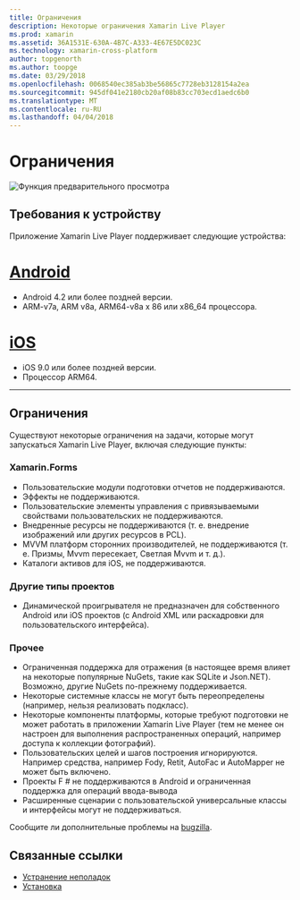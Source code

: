 ```yaml
---
title: Ограничения
description: Некоторые ограничения Xamarin Live Player
ms.prod: xamarin
ms.assetid: 36A1531E-630A-4B7C-A333-4E67E5DC023C
ms.technology: xamarin-cross-platform
author: topgenorth
ms.author: toopge
ms.date: 03/29/2018
ms.openlocfilehash: 0068540ec385ab3be56865c7728eb3128154a2ea
ms.sourcegitcommit: 945df041e2180cb20af08b83cc703ecd1aedc6b0
ms.translationtype: MT
ms.contentlocale: ru-RU
ms.lasthandoff: 04/04/2018
---
```

# <a name="limitations"></a>Ограничения

![Функция предварительного просмотра](~/media/shared/preview.png)

## <a name="device-requirements"></a>Требования к устройству
Приложение Xamarin Live Player поддерживает следующие устройства:

# <a name="androidtabandroid"></a>[Android](#tab/android)

- Android 4.2 или более поздней версии.
- ARM-v7a, ARM v8a, ARM64-v8a x 86 или x86_64 процессора.

# <a name="iostabios"></a>[iOS](#tab/ios)

- iOS 9.0 или более поздней версии.
- Процессор ARM64.

-----

## <a name="limitations"></a>Ограничения

Существуют некоторые ограничения на задачи, которые могут запускаться Xamarin Live Player, включая следующие пункты:

### <a name="xamarinforms"></a>Xamarin.Forms
- Пользовательские модули подготовки отчетов не поддерживаются.
- Эффекты не поддерживаются.
- Пользовательские элементы управления с привязываемыми свойствами пользовательских не поддерживаются.
- Внедренные ресурсы не поддерживаются (т. е. внедрение изображений или других ресурсов в PCL).
- MVVM платформ сторонних производителей, не поддерживаются (т. е. Призмы, Mvvm пересекает, Светлая Mvvm и т. д.).
- Каталоги активов для iOS, не поддерживаются.

### <a name="other-project-types"></a>Другие типы проектов
- Динамической проигрывателя не предназначен для собственного Android или iOS проектов (с Android XML или раскадровки для пользовательского интерфейса).

### <a name="misc"></a>Прочее
- Ограниченная поддержка для отражения (в настоящее время влияет на некоторые популярные NuGets, такие как SQLite и Json.NET). Возможно, другие NuGets по-прежнему поддерживается.
- Некоторые системные классы не могут быть переопределены (например, нельзя реализовать подкласс).
- Некоторые компоненты платформы, которые требуют подготовки не может работать в приложении Xamarin Live Player (тем не менее он настроен для выполнения распространенных операций, например доступа к коллекции фотографий).
- Пользовательских целей и шагов построения игнорируются. Например средства, например Fody, Retit, AutoFac и AutoMapper не может быть включено.
- Проекты F # не поддерживаются в Android и ограниченная поддержка для операций ввода-вывода
- Расширенные сценарии с пользовательской универсальные классы и интерфейсы могут не поддерживаться.

Сообщите ли дополнительные проблемы на [bugzilla](https://aka.ms/live-player-report-issue).


## <a name="related-links"></a>Связанные ссылки

- [Устранение неполадок](~/tools/live-player/troubleshooting.md)
- [Установка](~/tools/live-player/install.md)
